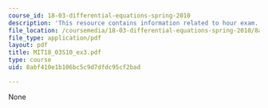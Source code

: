 ```yaml
---
course_id: 18-03-differential-equations-spring-2010
description: 'This resource contains information related to hour exam. '
file_location: /coursemedia/18-03-differential-equations-spring-2010/8abf410e1b106bc5c9d7dfdc95cf2bad_MIT18_03S10_ex3.pdf
file_type: application/pdf
layout: pdf
title: MIT18_03S10_ex3.pdf
type: course
uid: 8abf410e1b106bc5c9d7dfdc95cf2bad

---
```

None